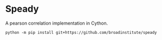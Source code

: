 # Speady

A pearson correlation implementation in Cython.

```
python -m pip install git+https://github.com/broadinstitute/speady
```
